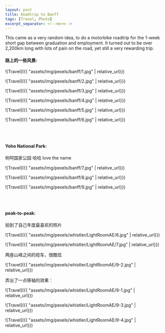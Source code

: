 ```yaml
---
layout: post
title: Roadtrip to Banff
tags: [Travel, Photo]
excerpt_separator: <!--more-->
---
```


This came as a very random idea, to do a motorbike roadtrip for the 1-week short gap between graduation and employment. It turned out to be over 2,200km long with lots of pain on the road, yet still a very rewarding trip. <br/>   
<!--more-->
  
#### 路上的一些风景:  
![Travel]({{ "assets/img/pexels/banff/1.jpg" | relative_url}})

![Travel]({{ "assets/img/pexels/banff/2.jpg" | relative_url}})

![Travel]({{ "assets/img/pexels/banff/3.jpg" | relative_url}})

![Travel]({{ "assets/img/pexels/banff/4.jpg" | relative_url}})

![Travel]({{ "assets/img/pexels/banff/5.jpg" | relative_url}})

![Travel]({{ "assets/img/pexels/banff/6.jpg" | relative_url}})

<br/> 
<br/> 

#### Yoho National Park:  
哟呵国家公园 哈哈 love the name

![Travel]({{ "assets/img/pexels/banff/7.jpg" | relative_url}})

![Travel]({{ "assets/img/pexels/banff/8.jpg" | relative_url}})

![Travel]({{ "assets/img/pexels/banff/9.jpg" | relative_url}})

<br/> 
<br/> 

#### peak-to-peak:   
拍到了自己年度最喜欢的照片    

![Travel]({{ "assets/img/pexels/whistler/LightRoomAE/6.jpg" | relative_url}})

![Travel]({{ "assets/img/pexels/whistler/LightRoomAE/7.jpg" | relative_url}})

两座山峰之间的缆车，很酷炫

![Travel]({{ "assets/img/pexels/whistler/LightRoomAE/9-2.jpg" | relative_url}})

弄出了一点移轴的效果：

![Travel]({{ "assets/img/pexels/whistler/LightRoomAE/9-1.jpg" | relative_url}})

![Travel]({{ "assets/img/pexels/whistler/LightRoomAE/9-3.jpg" | relative_url}})

![Travel]({{ "assets/img/pexels/whistler/LightRoomAE/9-4.jpg" | relative_url}})
<br/> 


